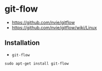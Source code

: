 # git-flow

+   <https://github.com/nvie/gitflow>
+   <https://github.com/nvie/gitflow/wiki/Linux>



## Installation

+   `git-flow`

<!---->

    sudo apt-get install git-flow
